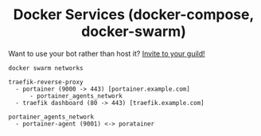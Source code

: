 <h1 align="center">
Docker Services (docker-compose, docker-swarm)
</h1>

Want to use your bot rather than host it? [Invite to your guild!](https://discordapp.com/api/oauth2/authorize?client_id=426722888293548032&permissions=277062404416&scope=bot+applications.commands)

```
docker swarm networks

traefik-reverse-proxy
  - portainer (9000 -> 443) [portainer.example.com]
      - portainer_agents_network
  - traefik dashboard (80 -> 443) [traefik.example.com]
  
portainer_agents_network
  - portainer-agent (9001) <-> poratainer
```
